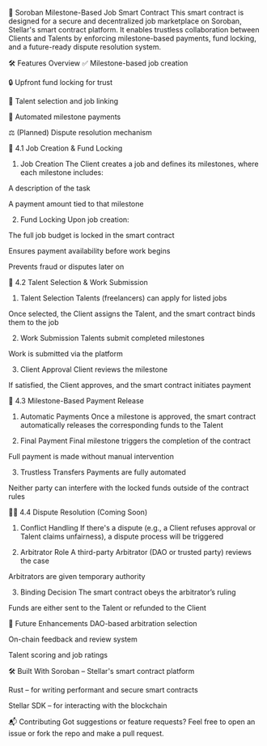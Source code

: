 🚀 Soroban Milestone-Based Job Smart Contract
This smart contract is designed for a secure and decentralized job marketplace on Soroban, Stellar's smart contract platform. It enables trustless collaboration between Clients and Talents by enforcing milestone-based payments, fund locking, and a future-ready dispute resolution system.

🛠️ Features Overview
✅ Milestone-based job creation

🔒 Upfront fund locking for trust

🤝 Talent selection and job linking

🔁 Automated milestone payments

⚖️ (Planned) Dispute resolution mechanism

📌 4.1 Job Creation & Fund Locking
1. Job Creation
The Client creates a job and defines its milestones, where each milestone includes:

A description of the task

A payment amount tied to that milestone

2. Fund Locking
Upon job creation:

The full job budget is locked in the smart contract

Ensures payment availability before work begins

Prevents fraud or disputes later on

📌 4.2 Talent Selection & Work Submission
1. Talent Selection
Talents (freelancers) can apply for listed jobs

Once selected, the Client assigns the Talent, and the smart contract binds them to the job

2. Work Submission
Talents submit completed milestones

Work is submitted via the platform

3. Client Approval
Client reviews the milestone

If satisfied, the Client approves, and the smart contract initiates payment

📌 4.3 Milestone-Based Payment Release
1. Automatic Payments
Once a milestone is approved, the smart contract automatically releases the corresponding funds to the Talent

2. Final Payment
Final milestone triggers the completion of the contract

Full payment is made without manual intervention

3. Trustless Transfers
Payments are fully automated

Neither party can interfere with the locked funds outside of the contract rules

🧑‍⚖️ 4.4 Dispute Resolution (Coming Soon)
1. Conflict Handling
If there's a dispute (e.g., a Client refuses approval or Talent claims unfairness), a dispute process will be triggered

2. Arbitrator Role
A third-party Arbitrator (DAO or trusted party) reviews the case

Arbitrators are given temporary authority

3. Binding Decision
The smart contract obeys the arbitrator’s ruling

Funds are either sent to the Talent or refunded to the Client

🔮 Future Enhancements
DAO-based arbitration selection

On-chain feedback and review system

Talent scoring and job ratings

🛠️ Built With
Soroban – Stellar's smart contract platform

Rust – for writing performant and secure smart contracts

Stellar SDK – for interacting with the blockchain

📬 Contributing
Got suggestions or feature requests? Feel free to open an issue or fork the repo and make a pull request.

